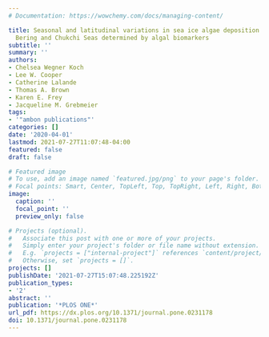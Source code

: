```yaml
---
# Documentation: https://wowchemy.com/docs/managing-content/

title: Seasonal and latitudinal variations in sea ice algae deposition in the Northern
  Bering and Chukchi Seas determined by algal biomarkers
subtitle: ''
summary: ''
authors:
- Chelsea Wegner Koch
- Lee W. Cooper
- Catherine Lalande
- Thomas A. Brown
- Karen E. Frey
- Jacqueline M. Grebmeier
tags:
- '"ambon publications"'
categories: []
date: '2020-04-01'
lastmod: 2021-07-27T11:07:48-04:00
featured: false
draft: false

# Featured image
# To use, add an image named `featured.jpg/png` to your page's folder.
# Focal points: Smart, Center, TopLeft, Top, TopRight, Left, Right, BottomLeft, Bottom, BottomRight.
image:
  caption: ''
  focal_point: ''
  preview_only: false

# Projects (optional).
#   Associate this post with one or more of your projects.
#   Simply enter your project's folder or file name without extension.
#   E.g. `projects = ["internal-project"]` references `content/project/deep-learning/index.md`.
#   Otherwise, set `projects = []`.
projects: []
publishDate: '2021-07-27T15:07:48.225192Z'
publication_types:
- '2'
abstract: ''
publication: '*PLOS ONE*'
url_pdf: https://dx.plos.org/10.1371/journal.pone.0231178
doi: 10.1371/journal.pone.0231178
---
```

